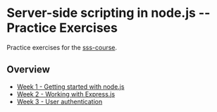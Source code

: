 # Server-side scripting in node.js -- Practice Exercises

Practice exercises for the [sss-course](https://github.com/CMDA/sss-course).

## Overview

* [Week 1 - Getting started with node.js](https://github.com/CMDA/sss-exercises/tree/master/exercise1)
* [Week 2 - Working with Express.js](https://github.com/CMDA/sss-exercises/tree/master/exercise2)
* [Week 3 - User authentication](https://github.com/CMDA/sss-exercises/tree/master/exercise3)